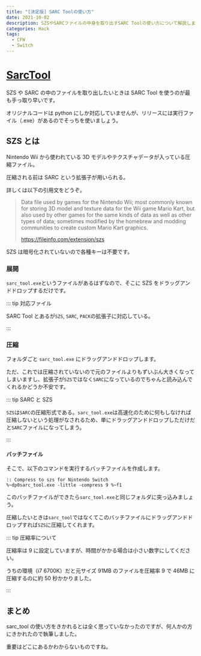 ```yaml
---
title: "[決定版] SARC Toolの使い方"
date: 2021-10-02
description: SZSやSARCファイルの中身を取り出すSARC Toolの使い方について解説します
categories: Hack
tags:
  - CFW
  - Switch
---
```


# [SarcTool](https://github.com/aboood40091/SARC-Tool)

SZS や SARC の中のファイルを取り出したいときは SARC Tool を使うのが最も手っ取り早いです。

オリジナルコードは python にしか対応していませんが、リリースには実行ファイル（.exe）があるのでそっちを使いましょう。

## SZS とは

Nintendo Wii から使われている 3D モデルやテクスチャデータが入っている圧縮ファイル。

圧縮される前は SARC という拡張子が用いられる。

詳しくは以下の引用文をどうぞ。

> Data file used by games for the Nintendo Wii; most commonly known for storing 3D model and texture data for the Wii game Mario Kart, but also used by other games for the same kinds of data as well as other types of data; sometimes modified by the homebrew and modding communities to create custom Mario Kart graphics.
>
> https://fileinfo.com/extension/szs

SZS は暗号化されていないので各種キーは不要です。

### 展開

`sarc_tool.exe`というファイルがあるはずなので、そこに SZS をドラッグアンドドロップするだけです。

::: tip 対応ファイル

SARC Tool とあるが`SZS`, `SARC`, `PACK`の拡張子に対応している。

:::

### 圧縮

フォルダごと `sarc_tool.exe` にドラッグアンドドロップします。

ただ、これでは圧縮されていないので元のファイルよりもずいぶん大きくなってしまいますし、拡張子が`SZS`ではなく`SARC`になっているのでちゃんと読み込んでくれるかどうか不安です。

::: tip SARC と SZS

`SZS`は`SARC`の圧縮形式である。`sarc_tool.exe`は高速化のために何もしなければ圧縮しないという処理がなされるため、単にドラッグアンドドロップしただけだと`SARC`ファイルになってしまう。

:::

#### バッチファイル

そこで、以下のコマンドを実行するバッチファイルを作成します。

```
:: Compress to szs for Nintendo Switch
%~dp0sarc_tool.exe -little -compress 9 %~f1
```

このバッチファイルができたら`sarc_tool.exe`と同じフォルダに突っ込みましょう。

圧縮したいときは`sarc_tool`ではなくてこのバッチファイルにドラッグアンドドロップすれば`SZS`に圧縮してくれます。

::: tip 圧縮率について

圧縮率は 9 に設定していますが、時間がかかる場合は小さい数字にしてください。

うちの環境（i7 6700K）だと元サイズ 91MB のファイルを圧縮率 9 で 46MB に圧縮するのに約 50 秒かかりました。

:::

## まとめ

sarc_tool の使い方をきかれるとは全く思っていなかったのですが、何人かの方にきかれたので執筆しました。

重要はどこにあるかわからないものですね。
